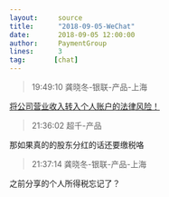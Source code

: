 ```yaml
---
layout:     source 
title:      "2018-09-05-WeChat"
date:       2018-09-05 12:00:00
author:     PaymentGroup
lines:      3 
tag:       [chat]
---
```

> 19:49:10  龚晓冬-银联-产品-上海  
   
[将公司营业收入转入个人账户的法律风险！
](http://wx.soyin.cn/songying_wechatweb/pages/article-detail.html?articleId=344&amp;amp;amp;from=timeline&amp;amp;amp;isappinstalled=0)  
   
> 21:36:02  超千-产品  
   
那如果真的的股东分红的话还要缴税咯  
   
> 21:37:14  龚晓冬-银联-产品-上海  
   
之前分享的个人所得税忘记了？  
   
